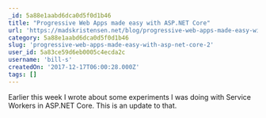 ```yaml
---
_id: 5a88e1aabd6dca0d5f0d1b46
title: "Progressive Web Apps made easy with ASP.NET Core"
url: 'https://madskristensen.net/blog/progressive-web-apps-made-easy-with-aspnet-core/'
category: 5a88e1aabd6dca0d5f0d1b46
slug: 'progressive-web-apps-made-easy-with-asp-net-core-2'
user_id: 5a83ce59d6eb0005c4ecda2c
username: 'bill-s'
createdOn: '2017-12-17T06:00:28.000Z'
tags: []
---
```


Earlier this week I wrote about some experiments I was doing with Service Workers in ASP.NET Core. This is an update to that.
